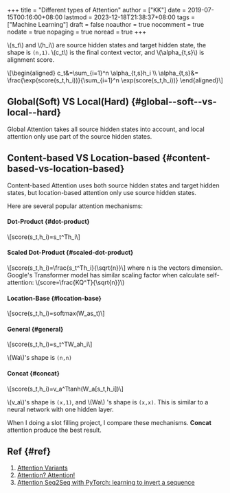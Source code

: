+++
title = "Different types of Attention"
author = ["KK"]
date = 2019-07-15T00:16:00+08:00
lastmod = 2023-12-18T21:38:37+08:00
tags = ["Machine Learning"]
draft = false
noauthor = true
nocomment = true
nodate = true
nopaging = true
noread = true
+++

\\(s\_t\\) and \\(h\_i\\) are source hidden states and target hidden state, the shape is `(n,1)`. \\(c\_t\\) is the final context vector, and \\(\alpha\_{t,s}\\) is alignment score.

\\[\begin{aligned}
c\_t&=\sum\_{i=1}^n \alpha\_{t,s}h\_i \\\\
\alpha\_{t,s}&= \frac{\exp(score(s\_t,h\_i))}{\sum\_{i=1}^n \exp(score(s\_t,h\_i))}
\end{aligned}\\]


## Global(Soft) VS Local(Hard) {#global--soft--vs-local--hard}

Global Attention takes all source hidden states into account, and local attention only use part of the source hidden states.


## Content-based VS Location-based {#content-based-vs-location-based}

Content-based Attention uses both source hidden states and target hidden states, but location-based attention only use source hidden states.

Here are several popular attention mechanisms:


#### Dot-Product {#dot-product}

\\[score(s\_t,h\_i)=s\_t^Th\_i\\]


#### Scaled Dot-Product {#scaled-dot-product}

\\[score(s\_t,h\_i)=\frac{s\_t^Th\_i}{\sqrt{n}}\\]
where n is the vectors dimension. Google's Transformer model has similar scaling factor when calculate self-attention: \\(score=\frac{KQ^T}{\sqrt{n}}\\)


#### Location-Base {#location-base}

\\[socre(s\_t,h\_i)=softmax(W\_as\_t)\\]


#### General {#general}

\\[score(s\_t,h\_i)=s\_t^TW\_ah\_i\\]

\\(Wa\\)'s shape is `(n,n)`


#### Concat {#concat}

\\[score(s\_t,h\_i)=v\_a^Ttanh(W\_a[s\_t,h\_i])\\]

\\(v\_a\\)'s shape is `(x,1)`, and \\(Wa\\) 's shape is `(x,x)`. This is similar to a neural network with one hidden layer.

When I doing a slot filling project, I compare these mechanisms. **Concat** attention produce the best result.


## Ref {#ref}

1.  [Attention Variants](http://cnyah.com/2017/08/01/attention-variants/)
2.  [Attention? Attention!](https://lilianweng.github.io/lil-log/2018/06/24/attention-attention.html)
3.  [Attention Seq2Seq with PyTorch: learning to invert a sequence](https://towardsdatascience.com/attention-seq2seq-with-pytorch-learning-to-invert-a-sequence-34faf4133e53)
